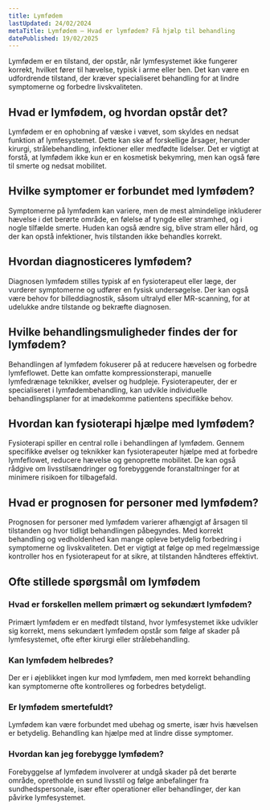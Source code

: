 ```yaml
---
title: Lymfødem
lastUpdated: 24/02/2024
metaTitle: Lymfødem – Hvad er lymfødem? Få hjælp til behandling
datePublished: 19/02/2025
---
```


Lymfødem er en tilstand, der opstår, når lymfesystemet ikke fungerer korrekt, hvilket fører til hævelse, typisk i arme eller ben. Det kan være en udfordrende tilstand, der kræver specialiseret behandling for at lindre symptomerne og forbedre livskvaliteten.

## Hvad er lymfødem, og hvordan opstår det?

Lymfødem er en ophobning af væske i vævet, som skyldes en nedsat funktion af lymfesystemet. Dette kan ske af forskellige årsager, herunder kirurgi, strålebehandling, infektioner eller medfødte lidelser. Det er vigtigt at forstå, at lymfødem ikke kun er en kosmetisk bekymring, men kan også føre til smerte og nedsat mobilitet.

## Hvilke symptomer er forbundet med lymfødem?

Symptomerne på lymfødem kan variere, men de mest almindelige inkluderer hævelse i det berørte område, en følelse af tyngde eller stramhed, og i nogle tilfælde smerte. Huden kan også ændre sig, blive stram eller hård, og der kan opstå infektioner, hvis tilstanden ikke behandles korrekt.

## Hvordan diagnosticeres lymfødem?

Diagnosen lymfødem stilles typisk af en fysioterapeut eller læge, der vurderer symptomerne og udfører en fysisk undersøgelse. Der kan også være behov for billeddiagnostik, såsom ultralyd eller MR-scanning, for at udelukke andre tilstande og bekræfte diagnosen.

## Hvilke behandlingsmuligheder findes der for lymfødem?

Behandlingen af lymfødem fokuserer på at reducere hævelsen og forbedre lymfeflowet. Dette kan omfatte kompressionsterapi, manuelle lymfedrænage teknikker, øvelser og hudpleje. Fysioterapeuter, der er specialiseret i lymfødembehandling, kan udvikle individuelle behandlingsplaner for at imødekomme patientens specifikke behov.

## Hvordan kan fysioterapi hjælpe med lymfødem?

Fysioterapi spiller en central rolle i behandlingen af lymfødem. Gennem specifikke øvelser og teknikker kan fysioterapeuter hjælpe med at forbedre lymfeflowet, reducere hævelse og genoprette mobilitet. De kan også rådgive om livsstilsændringer og forebyggende foranstaltninger for at minimere risikoen for tilbagefald.

## Hvad er prognosen for personer med lymfødem?

Prognosen for personer med lymfødem varierer afhængigt af årsagen til tilstanden og hvor tidligt behandlingen påbegyndes. Med korrekt behandling og vedholdenhed kan mange opleve betydelig forbedring i symptomerne og livskvaliteten. Det er vigtigt at følge op med regelmæssige kontroller hos en fysioterapeut for at sikre, at tilstanden håndteres effektivt.

## Ofte stillede spørgsmål om lymfødem

### Hvad er forskellen mellem primært og sekundært lymfødem?

Primært lymfødem er en medfødt tilstand, hvor lymfesystemet ikke udvikler sig korrekt, mens sekundært lymfødem opstår som følge af skader på lymfesystemet, ofte efter kirurgi eller strålebehandling.

### Kan lymfødem helbredes?

Der er i øjeblikket ingen kur mod lymfødem, men med korrekt behandling kan symptomerne ofte kontrolleres og forbedres betydeligt.

### Er lymfødem smertefuldt?

Lymfødem kan være forbundet med ubehag og smerte, især hvis hævelsen er betydelig. Behandling kan hjælpe med at lindre disse symptomer.

### Hvordan kan jeg forebygge lymfødem?

Forebyggelse af lymfødem involverer at undgå skader på det berørte område, opretholde en sund livsstil og følge anbefalinger fra sundhedspersonale, især efter operationer eller behandlinger, der kan påvirke lymfesystemet.
